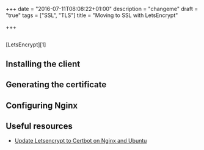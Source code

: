 +++
date = "2016-07-11T08:08:22+01:00"
description = "changeme"
draft = "true"
tags = ["SSL", "TLS"]
title = "Moving to SSL with LetsEncrypt"

+++

## 

[LetsEncrypt][1]


## Installing the client 

## Generating the certificate

## Configuring Nginx

## Useful resources

* [Update Letsencrypt to Certbot on Nginx and Ubuntu][2]

[2]: https://nwlinux.com/update-letsencrypt-to-certbot-on-nginx-and-ubuntu/
